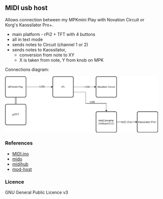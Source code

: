 
## MIDI usb host

Allows connection between my MPKmini Play with Novation Circuit or Korg's Kaossilator Pro+.

- main platform - rPi2  + TFT with 4 buttons
- all in text mode
- sends notes to Circuit (channel 1 or 2)
- sends notes to Kaossilator, 
  - conversion from note to XY
  - X is taken from note, Y from knob on MPK

Connections diagram:

![Connections](sch-connection.png) 


### References

- [MIDI.ino](https://github.com/k-a-r-g/MDMA/blob/master/Firmware/Kommunikator/MIDI.ino)
- [mido](https://mido.readthedocs.io/en/latest/backends/index.html)
- [midihub](https://blokas.io/midihub/)
- [mod-host](https://github.com/BlokasLabs/mod-host)

### Licence 

GNU General Public Licence v3
